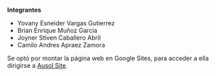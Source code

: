 **Integrantes**
- Yovany Esneider Vargas Gutierrez
- Brian Enrique Muñoz Garcia
- Joyner Stiven Caballero Abril
- Camilo Andres Apraez Zamora

Se optó por montar la página web en Google Sites, para acceder a ella dirigirse a <a href="[https://www.ejemplo.com](https://sites.google.com/unal.edu.co/ausol-automation-solutions)" target="_blank" rel="noopener noreferrer">Ausol Site</a>.
